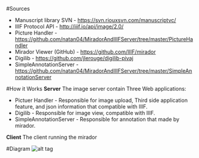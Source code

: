 #Sources
* Manuscript library SVN - https://svn.riouxsvn.com/manuscriptvc/
* IIIF Protocol API - http://iiif.io/api/image/2.0/
* Picture Handler - https://github.com/natan04/MiradorAndIIIFServer/tree/master/PictureHandler
* Mirador Viewer (GitHub) - https://github.com/IIIF/mirador
* Digilib - https://github.com/jlerouge/digilib-pivaj
* SimpleAnnotationServer - https://github.com/natan04/MiradorAndIIIFServer/tree/master/SimpleAnnotationServer

#How it Works
**Server**
The image server contain Three Web applications:
* Pictuer Handler - Responsible for image upload, Third side application feature, and json information that compatible with IIIF.
* Digilib - Responsible for image view, compatible with IIIF.
* SimpleAnnotationServer - Responsible for annotation that made by mirador.

**Client**
The client running the mirador


#Diagram
![alt tag](https://raw.githubusercontent.com/natan04/MiradorAndIIIFServer/master/support/server%20diagram.png)
